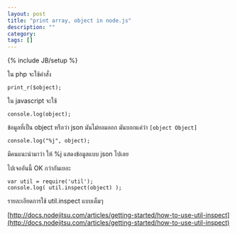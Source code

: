 ```yaml
---
layout: post
title: "print array, object in node.js"
description: ""
category: 
tags: []
---
```

{% include JB/setup %}

ใน php จะใช้คำสั่ง 
	
	print_r($object);
	
ใน javascript จะใช้
	
	console.log(object);
	
ข้อมูลที่เป็น object หรือว่า json มันไม่ยอมออก มันบอกแค่ว่า `[object Object]`

	console.log("%j", object);

มีคนแนะนำมาว่า ให้ %j แสดงข้อมูลแบบ json ไปเลย

ไปเจออันนี้ OK กว่ากันเยอะ

	var util = require('util');
	console.log( util.inspect(object) );

รายละเอียดการใช้ util.inspect แบบเต็มๆ
	
[http://docs.nodejitsu.com/articles/getting-started/how-to-use-util-inspect](http://docs.nodejitsu.com/articles/getting-started/how-to-use-util-inspect)
	
	